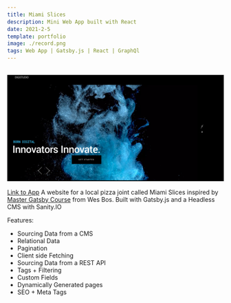 ```yaml
---
title: Miami Slices
description: Mini Web App built with React
date: 2021-2-5
template: portfolio
image: ./record.png
tags: Web App | Gatsby.js | React | GraphQl 
---
```


<br> 



 <img alt="Miami" src="/record.png">
 

[Link to App](https://miamislices.netlify.app/)
 A website for a local pizza joint called Miami Slices inspired by [Master Gatsby Course](https://mastergatsby.com/) from Wes Bos. Built with Gatsby.js and a Headless CMS with Sanity.IO


Features:

-   Sourcing Data from a CMS
-   Relational Data
-   Pagination
-   Client side Fetching
-   Sourcing Data from a REST API
-   Tags + Filtering
-   Custom Fields
-   Dynamically Generated pages
-   SEO + Meta Tags

